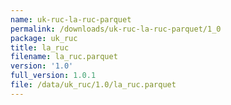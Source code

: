 ```yaml
---
name: uk-ruc-la-ruc-parquet
permalink: /downloads/uk-ruc-la-ruc-parquet/1_0
package: uk_ruc
title: la_ruc
filename: la_ruc.parquet
version: '1.0'
full_version: 1.0.1
file: /data/uk_ruc/1.0/la_ruc.parquet
---
```

